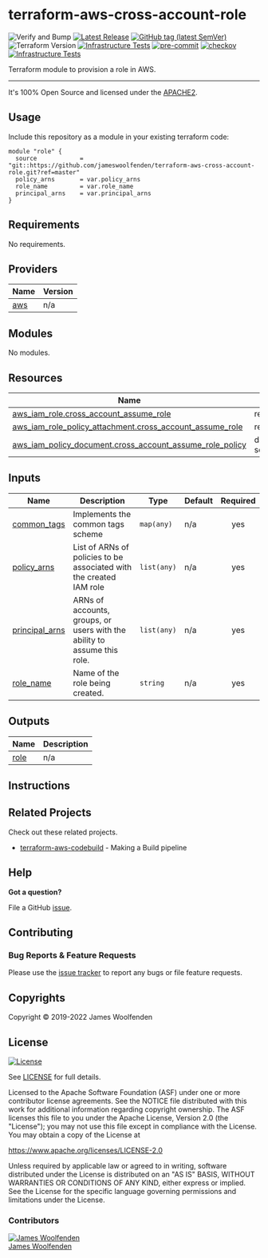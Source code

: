 # terraform-aws-cross-account-role

![Verify and Bump](https://github.com/JamesWoolfenden/terraform-aws-cross-account-role/workflows/Verify%20and%20Bump/badge.svg)
[![Latest Release](https://img.shields.io/github/release/JamesWoolfenden/terraform-aws-cross-account-role.svg)](https://github.com/JamesWoolfenden/terraform-aws-cross-account-role/releases/latest)
[![GitHub tag (latest SemVer)](https://img.shields.io/github/tag/JamesWoolfenden/terraform-aws-cross-account-role.svg?label=latest)](https://github.com/JamesWoolfenden/terraform-aws-cross-account-role/releases/latest)
![Terraform Version](https://img.shields.io/badge/tf-%3E%3D0.14.0-blue.svg)
[![Infrastructure Tests](https://www.bridgecrew.cloud/badges/github/JamesWoolfenden/terraform-aws-cross-account-role/cis_aws)](https://www.bridgecrew.cloud/link/badge?vcs=github&fullRepo=JamesWoolfenden%2Fterraform-aws-cross-account-role&benchmark=CIS+AWS+V1.2)
[![pre-commit](https://img.shields.io/badge/pre--commit-enabled-brightgreen?logo=pre-commit&logoColor=white)](https://github.com/pre-commit/pre-commit)
[![checkov](https://img.shields.io/badge/checkov-verified-brightgreen)](https://www.checkov.io/)
[![Infrastructure Tests](https://www.bridgecrew.cloud/badges/github/jameswoolfenden/terraform-aws-cross-account-role/general)](https://www.bridgecrew.cloud/link/badge?vcs=github&fullRepo=JamesWoolfenden%2Fterraform-aws-cross-account-role&benchmark=INFRASTRUCTURE+SECURITY)

Terraform module to provision a role in AWS.

---

It's 100% Open Source and licensed under the [APACHE2](LICENSE).

## Usage

Include this repository as a module in your existing terraform code:

```hcl
module "role" {
  source            = "git::https://github.com/jameswoolfenden/terraform-aws-cross-account-role.git?ref=master"
  policy_arns       = var.policy_arns
  role_name         = var.role_name
  principal_arns    = var.principal_arns
}
```

<!-- BEGINNING OF PRE-COMMIT-TERRAFORM DOCS HOOK -->

## Requirements

No requirements.

## Providers

| Name                                             | Version |
| ------------------------------------------------ | ------- |
| <a name="provider_aws"></a> [aws](#provider_aws) | n/a     |

## Modules

No modules.

## Resources

| Name                                                                                                                                                               | Type        |
| ------------------------------------------------------------------------------------------------------------------------------------------------------------------ | ----------- |
| [aws_iam_role.cross_account_assume_role](https://registry.terraform.io/providers/hashicorp/aws/latest/docs/resources/iam_role)                                     | resource    |
| [aws_iam_role_policy_attachment.cross_account_assume_role](https://registry.terraform.io/providers/hashicorp/aws/latest/docs/resources/iam_role_policy_attachment) | resource    |
| [aws_iam_policy_document.cross_account_assume_role_policy](https://registry.terraform.io/providers/hashicorp/aws/latest/docs/data-sources/iam_policy_document)     | data source |

## Inputs

| Name                                                                        | Description                                                              | Type        | Default | Required |
| --------------------------------------------------------------------------- | ------------------------------------------------------------------------ | ----------- | ------- | :------: |
| <a name="input_common_tags"></a> [common_tags](#input_common_tags)          | Implements the common tags scheme                                        | `map(any)`  | n/a     |   yes    |
| <a name="input_policy_arns"></a> [policy_arns](#input_policy_arns)          | List of ARNs of policies to be associated with the created IAM role      | `list(any)` | n/a     |   yes    |
| <a name="input_principal_arns"></a> [principal_arns](#input_principal_arns) | ARNs of accounts, groups, or users with the ability to assume this role. | `list(any)` | n/a     |   yes    |
| <a name="input_role_name"></a> [role_name](#input_role_name)                | Name of the role being created.                                          | `string`    | n/a     |   yes    |

## Outputs

| Name                                            | Description |
| ----------------------------------------------- | ----------- |
| <a name="output_role"></a> [role](#output_role) | n/a         |

<!-- END OF PRE-COMMIT-TERRAFORM DOCS HOOK -->

## Instructions

## Related Projects

Check out these related projects.

- [terraform-aws-codebuild](https://github.com/jameswoolfenden/terraform-aws-codebuild) - Making a Build pipeline

## Help

**Got a question?**

File a GitHub [issue](https://github.com/jameswoolfenden/terraform-aws-cross-account-role/issues).

## Contributing

### Bug Reports & Feature Requests

Please use the [issue tracker](https://github.com/jameswoolfenden/terraform-aws-cross-account-role/issues) to report any bugs or file feature requests.

## Copyrights

Copyright © 2019-2022 James Woolfenden

## License

[![License](https://img.shields.io/badge/License-Apache%202.0-blue.svg)](https://opensource.org/licenses/Apache-2.0)

See [LICENSE](LICENSE) for full details.

Licensed to the Apache Software Foundation (ASF) under one
or more contributor license agreements. See the NOTICE file
distributed with this work for additional information
regarding copyright ownership. The ASF licenses this file
to you under the Apache License, Version 2.0 (the
"License"); you may not use this file except in compliance
with the License. You may obtain a copy of the License at

<https://www.apache.org/licenses/LICENSE-2.0>

Unless required by applicable law or agreed to in writing,
software distributed under the License is distributed on an
"AS IS" BASIS, WITHOUT WARRANTIES OR CONDITIONS OF ANY
KIND, either express or implied. See the License for the
specific language governing permissions and limitations
under the License.

### Contributors

[![James Woolfenden][jameswoolfenden_avatar]][jameswoolfenden_homepage]<br/>[James Woolfenden][jameswoolfenden_homepage]

[jameswoolfenden_homepage]: https://github.com/jameswoolfenden
[jameswoolfenden_avatar]: https://github.com/jameswoolfenden.png?size=150
[github]: https://github.com/jameswoolfenden
[linkedin]: https://www.linkedin.com/in/jameswoolfenden/
[twitter]: https://twitter.com/JimWoolfenden
[share_twitter]: https://twitter.com/intent/tweet/?text=terraform-aws-cross-account-role&url=https://github.com/jameswoolfenden/terraform-aws-cross-account-role
[share_linkedin]: https://www.linkedin.com/shareArticle?mini=true&title=terraform-aws-cross-account-role&url=https://github.com/jameswoolfenden/terraform-aws-cross-account-role
[share_reddit]: https://reddit.com/submit/?url=https://github.com/jameswoolfenden/terraform-aws-cross-account-role
[share_facebook]: https://facebook.com/sharer/sharer.php?u=https://github.com/jameswoolfenden/terraform-aws-cross-account-role
[share_email]: mailto:?subject=terraform-aws-cross-account-role&body=https://github.com/jameswoolfenden/terraform-aws-cross-account-role

